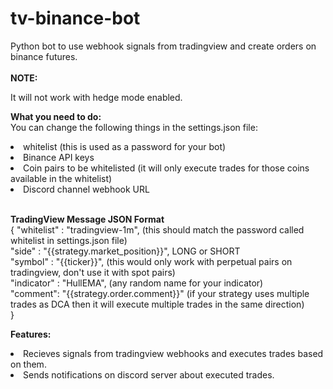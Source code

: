 # tv-binance-bot
Python bot to use webhook signals from tradingview and create orders on binance futures. <br><br>
<strong>NOTE: </strong> <p>It will not work with hedge mode enabled.</p>

<strong>What you need to do:</strong><br>
You can change the following things in the settings.json file:
<li>whitelist (this is used as a password for your bot)</li>
<li>Binance API keys</li>
<li>Coin pairs to be whitelisted (it will only execute trades for those coins available in the whitelist)</li>
<li>Discord channel webhook URL</li><br>

<strong>TradingView Message JSON Format</strong><br>
{
"whitelist" : "tradingview-1m", (this should match the password called whitelist in settings.json file)<br>
"side" : "{{strategy.market_position}}", LONG or SHORT<br>
"symbol" : "{{ticker}}", (this would only work with perpetual pairs on tradingview, don't use it with spot pairs)<br>
"indicator" : "HullEMA", (any random name for your indicator)<br>
"comment": "{{strategy.order.comment}}" (if your strategy uses multiple trades as DCA then it will execute multiple trades in the same direction)<br>
}<br>

<strong>Features:</strong><br>
<li>Recieves signals from tradingview webhooks and executes trades based on them.</li>
<li>Sends notifications on discord server about executed trades.</li>
